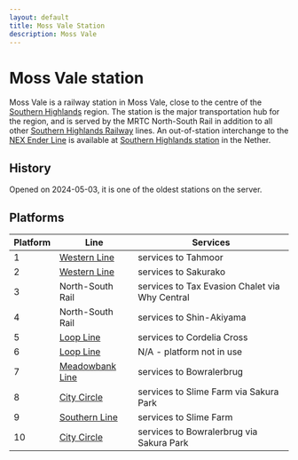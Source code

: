 ```yaml
---
layout: default
title: Moss Vale Station
description: Moss Vale
---
```


# Moss Vale station

Moss Vale is a railway station in Moss Vale, close to the centre of the
[Southern Highlands](/areas/southern-highlands) region. The station is the major
transportation hub for the region, and is served by the MRTC North-South Rail in
addition to all other [Southern Highlands Railway](/rail-networks/shr) lines. An
out-of-station interchange to the [NEX Ender Line](/rail-lines/nex-ender-line)
is available at [Southern Highlands station](/rail-stations/southern-highlands)
in the Nether.<br>

## History 

Opened on 2024-05-03, it is one of the oldest stations on the server.

## Platforms

Platform | Line | Services
---|---|---
1 | [Western Line](/rail-lines/shr-western-line) | services to Tahmoor
2 | [Western Line](/rail-lines/shr-western-line) | services to Sakurako
3 | North-South Rail | services to Tax Evasion Chalet via Why Central
4 | North-South Rail | services to Shin-Akiyama
5 | [Loop Line](/rail-lines/shr-loop-line) | services to Cordelia Cross
6 | [Loop Line](/rail-lines/shr-loop-line) | N/A - platform not in use
7 | [Meadowbank Line](/rail-lines/shr-meadowbank-line) | services to Bowralerbrug
8 | [City Circle](/rail-lines/shr-meadowbank-line) | services to Slime Farm via Sakura Park
9 | [Southern Line](/rail-lines/shr-southern-line) | services to Slime Farm
10 |[City Circle](/rail-lines/shr-southern-line) | services to Bowralerbrug via Sakura Park
